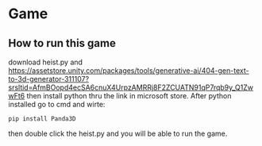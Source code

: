 # Game
How to run this game
-
download heist.py and https://assetstore.unity.com/packages/tools/generative-ai/404-gen-text-to-3d-generator-311107?srsltid=AfmBOopd4ecSA6cnuX4UrpzAMRRj8F2ZCUATN91qP7rqb9y_Q1ZwwFt6 then install python thru the link in microsoft store. After python installed go to cmd and wirte:
 ```
pip install Panda3D
```
then double click the heist.py and you will be able to run the game.
